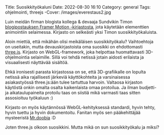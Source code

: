 Title: Suosikkityökaluni
Date: 2022-08-30 16:10
Category: general
Tags: ohjelmointi, threejs
-Cover: /images/everestaus2.jpg

Luin meidän firman blogista kollega & devaaja Sundvikin Timon [blogipostauksen Framer Motion -kirjastosta](https://www.evermade.fi/story/animating-the-angry-birds-with-framer-motion/), jota käytetään elementtien animointiin selaimessa. Kirjasto on selkeästi yksi Timon suosikkityökaluista.

Aloin miettiä, että mikähän olisi meikäläisen suosikkityökalu? Vaihtoehtoja on useitakin, mutta devauskirjastoista oma suosikki on ehdottomasti [three.js](https://threejs.org/). Kirjasto on WebGL-framework, joka helpottaa huomattavasti 3D-ohjelmointia selaimille. Sillä voi tehdä netissä jotain aidosti erilaista ja visuaalisesti näyttävää sisältöä.

Ehkä ironisesti parasta kirjastossa on se, että 3D-grafiikalle on lopulta netissä aika rajallisesti järkeviä käyttökohteita ja varsinaisessa asiakastyössä three.js:ään tulee tartuttua harvoin. Valtaosa kirjaston käytöstä onkin omalta osalta kaikenlaista omaa protoilua. Ja ilman budjetti- ja aikataulupaineita protoilu taas on siistiä mikä varmasti taas sitten assosioituu työkaluun :)

Kirjasto on myös käytännössä WebGL-kehityksessä standardi, hyvin tehty, hyvin tuettu ja hyvin dokumentoitu. Fanitan myös sen pääkehittäjää mysteeristä [Mr.doobia](https://twitter.com/mrdoob) :D

Joten three.js olkoon suosikkini. Mutta mikä on sun suosikkityökalu ja miksi?

